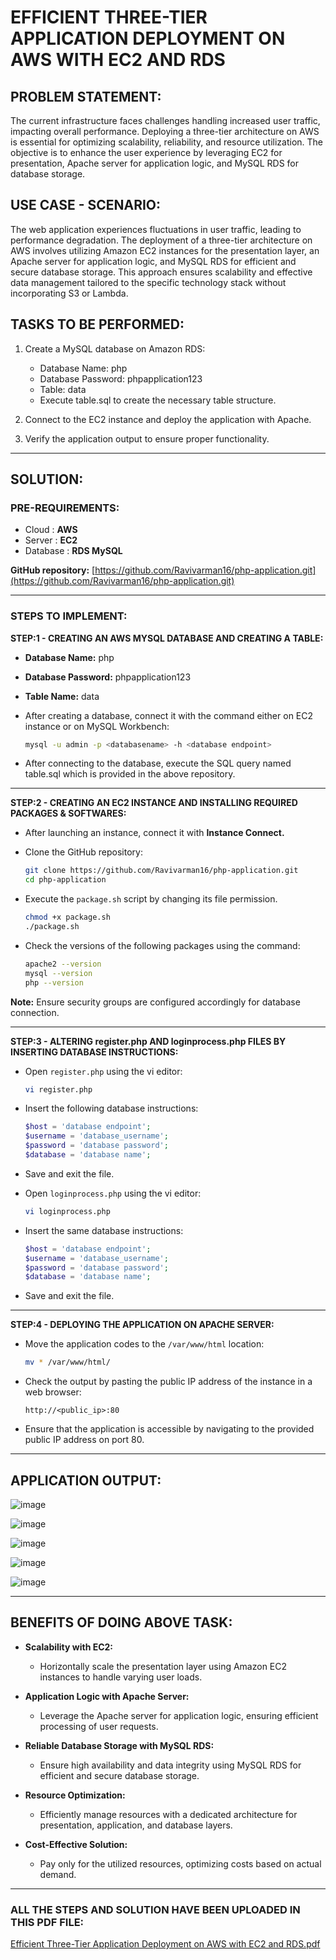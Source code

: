 # **EFFICIENT THREE-TIER APPLICATION DEPLOYMENT ON AWS WITH EC2 AND RDS**

## **PROBLEM STATEMENT:**
The current infrastructure faces challenges handling increased user traffic, impacting overall performance. Deploying a three-tier architecture on AWS is essential for optimizing scalability, reliability, and resource utilization. The objective is to enhance the user experience by leveraging EC2 for presentation, Apache server for application logic, and MySQL RDS for database storage.

## **USE CASE - SCENARIO:**
The web application experiences fluctuations in user traffic, leading to performance degradation. The deployment of a three-tier architecture on AWS involves utilizing Amazon EC2 instances for the presentation layer, an Apache server for application logic, and MySQL RDS for efficient and secure database storage. This approach ensures scalability and effective data management tailored to the specific technology stack without incorporating S3 or Lambda.

## **TASKS TO BE PERFORMED:**
1. Create a MySQL database on Amazon RDS:
   - Database Name: php
   - Database Password: phpapplication123
   - Table: data
   - Execute table.sql to create the necessary table structure.

2. Connect to the EC2 instance and deploy the application with Apache.
3. Verify the application output to ensure proper functionality.

---


## **SOLUTION:**
### **PRE-REQUIREMENTS:**
- Cloud           : **AWS**
- Server          : **EC2**
- Database        : **RDS MySQL**

**GitHub repository:** [https://github.com/Ravivarman16/php-application.git](https://github.com/Ravivarman16/php-application.git)

---


### **STEPS TO IMPLEMENT:**

**STEP:1 - CREATING AN AWS MYSQL DATABASE AND CREATING A TABLE:**

- **Database Name:** php
  
- **Database Password:** phpapplication123
- **Table Name:** data

- After creating a database, connect it with the command either on EC2 instance or on MySQL Workbench:
    ```bash
    mysql -u admin -p <databasename> -h <database endpoint>
    ```

- After connecting to the database, execute the SQL query named table.sql which is provided in the above repository.

---

**STEP:2 - CREATING AN EC2 INSTANCE AND INSTALLING REQUIRED PACKAGES & SOFTWARES:**

- After launching an instance, connect it with **Instance Connect.**

- Clone the GitHub repository:
    ```bash
    git clone https://github.com/Ravivarman16/php-application.git 
    cd php-application
    ```

- Execute the `package.sh` script by changing its file permission.
    ```bash
    chmod +x package.sh
    ./package.sh
    ```

- Check the versions of the following packages using the command:
    ```bash
    apache2 --version
    mysql --version
    php --version
    ```

**Note:** Ensure security groups are configured accordingly for database connection.

---

**STEP:3 - ALTERING register.php AND loginprocess.php FILES BY INSERTING DATABASE INSTRUCTIONS:**

- Open `register.php` using the vi editor:
    ```bash
    vi register.php
    ```

- Insert the following database instructions:
    ```php
    $host = 'database endpoint';
    $username = 'database_username';
    $password = 'database password';
    $database = 'database name';
    ```

- Save and exit the file.

- Open `loginprocess.php` using the vi editor:
    ```bash
    vi loginprocess.php
    ```

- Insert the same database instructions:
    ```php
    $host = 'database endpoint';
    $username = 'database_username';
    $password = 'database password';
    $database = 'database name';
    ```

- Save and exit the file.

---

**STEP:4 - DEPLOYING THE APPLICATION ON APACHE SERVER:**

- Move the application codes to the `/var/www/html` location:
    ```bash
    mv * /var/www/html/
    ```

- Check the output by pasting the public IP address of the instance in a web browser:
    ```
    http://<public_ip>:80
    ```

- Ensure that the application is accessible by navigating to the provided public IP address on port 80.

---

## APPLICATION OUTPUT:

![image](https://github.com/Ravivarman16/php-application/assets/129171351/9dc4aa58-93a0-45b1-ab27-96e79cee228e)


![image](https://github.com/Ravivarman16/php-application/assets/129171351/6ce6ddbb-b19b-42fe-a7ba-c41155deed27)


![image](https://github.com/Ravivarman16/php-application/assets/129171351/f89415f4-4643-4cb2-847e-0183484dd666)


![image](https://github.com/Ravivarman16/php-application/assets/129171351/d6e302f3-091f-4b8e-9695-ba8988fdc9ac)


![image](https://github.com/Ravivarman16/php-application/assets/129171351/bcc69638-9153-433f-b269-fce5d849608c)


---

## BENEFITS OF DOING ABOVE TASK:

- **Scalability with EC2:**
  - Horizontally scale the presentation layer using Amazon EC2 instances to handle varying user loads.

- **Application Logic with Apache Server:**
  - Leverage the Apache server for application logic, ensuring efficient processing of user requests.

- **Reliable Database Storage with MySQL RDS:**
  - Ensure high availability and data integrity using MySQL RDS for efficient and secure database storage.

- **Resource Optimization:**
  - Efficiently manage resources with a dedicated architecture for presentation, application, and database layers.

- **Cost-Effective Solution:**
  - Pay only for the utilized resources, optimizing costs based on actual demand.

---

### ALL THE STEPS AND SOLUTION HAVE BEEN UPLOADED IN THIS PDF FILE:

[Efficient Three-Tier Application Deployment on AWS with EC2 and RDS.pdf](https://github.com/Ravivarman16/php-application/files/13792065/Efficient.Three-Tier.Application.Deployment.on.AWS.with.EC2.and.RDS.pdf)

